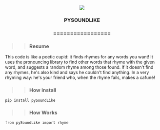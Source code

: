 
<h1 align="center">

<img src="https://img.shields.io/static/v1?label=PYSOUNDLIKE%20POR&message=bates&color=7159c1&style=flat-square&logo=ghost"/>

<h3> <p align="center">PYSOUNDLIKE </p> </h3>
<h3> <p align="center"> ================= </p> </h3>

>> <h3> Resume </h3>

<p> This code is like a poetic cupid: it finds rhymes for any words you want! It uses the pronouncing library to find other words that rhyme with the given word, and suggests a random rhyme among those found. If it doesn't find any rhymes, he's also kind and says he couldn't find anything. In a very rhyming way: he's your friend who, when the rhyme fails, makes a cafuné! </p>

>> <h3> How install </h3>

```
pip install pySoundLike

```

>> <h3> How Works </h3>

```
from pySoundLike import rhyme

```
    
